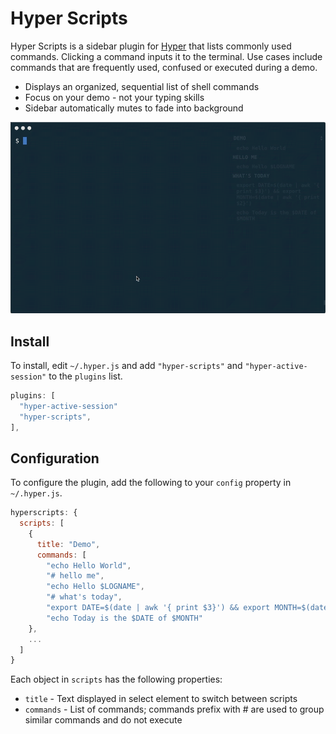 Hyper Scripts
=========

Hyper Scripts is a sidebar plugin for [Hyper](https://hyper.is/) that lists commonly used commands. Clicking a command inputs it to the terminal. Use cases include commands that are frequently used, confused or executed during a demo.

- Displays an organized, sequential list of shell commands
- Focus on your demo - not your typing skills
- Sidebar automatically mutes to fade into background

![](screenshot.gif)

## Install

To install, edit `~/.hyper.js` and add `"hyper-scripts"` and `"hyper-active-session"` to the `plugins` list.

```javascript
plugins: [
  "hyper-active-session"
  "hyper-scripts",
],
```

## Configuration

To configure the plugin, add the following to your `config` property in `~/.hyper.js`.

```javascript
hyperscripts: {
  scripts: [
    {
      title: "Demo",
      commands: [
        "echo Hello World",
        "# hello me",
        "echo Hello $LOGNAME",
        "# what's today",
        "export DATE=$(date | awk '{ print $3}') && export MONTH=$(date | awk '{ print $2}')",
        "echo Today is the $DATE of $MONTH"
    },
    ...
  ]
}
```

Each object in `scripts` has the following properties:

- `title` - Text displayed in select element to switch between scripts
- `commands` - List of commands; commands prefix with # are used to group similar commands and do not execute